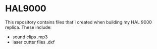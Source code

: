 # HAL9000

This repository contains files that I created when building 
my HAL 9000 replica. These include:

 - sound clips .mp3 
 - laser cutter files .dxf